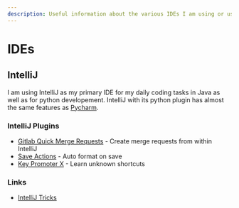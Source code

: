 ```yaml
---
description: Useful information about the various IDEs I am using or used.
---
```


# IDEs

## IntelliJ

I am using IntelliJ as my primary IDE for my daily coding tasks in Java as well as for python developement. IntelliJ with its python plugin has almost the same features as [Pycharm](https://confluence.jetbrains.com/display/PYH/PyCharm+vs.+IntelliJ+IDEA+Python+plugin+FAQ).

### IntelliJ Plugins

* [Gitlab Quick Merge Requests](https://plugins.jetbrains.com/plugin/11149-gitlab-quick-merge-request) - Create merge requests from within IntelliJ
* [Save Actions](https://plugins.jetbrains.com/plugin/7642-save-actions) - Auto format on save
* [Key Promoter X](https://plugins.jetbrains.com/plugin/9792-key-promoter-x) - Learn unknown shortcuts

### Links  

* [IntelliJ Tricks](https://github.com/mreichelt/stuff/blob/master/misc/intellij_tips.md)



